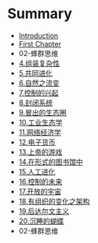 # Summary

* [Introduction](README.md)
* [First Chapter](chapter1.md)
* 02-蜂群思维
* [4.组装复杂性](4zu-zhuang-fu-za-xing.md)
* [5.共同进化](5gong-tong-jin-hua.md)
* [6.自然之流变](6zi-ran-zhi-liu-bian.md)
* [7.控制的兴起](7kong-zhi-de-xing-qi.md)
* [8.封闭系统](8feng-bi-xi-tong.md)
* [9.冒出的生态圈](9mao-chu-de-sheng-tai-quan.md)
* [10.工业生态学](10gong-ye-sheng-tai-xue.md)
* [11.网络经济学](11wang-luo-jing-ji-xue.md)
* [12.电子货币](12dian-zi-huo-bi.md)
* [13.上帝的游戏](13shang-di-de-you-xi.md)
* [14.在形式的图书馆中](14zai-xing-shi-de-tu-shu-guan-zhong.md)
* [15.人工进化](15ren-gong-jin-hua.md)
* [16.控制的未来](16kong-zhi-de-wei-lai.md)
* [17.开放的宇宙](17.md)
* [18.有组织的变化之架构](18you-zu-zhi-de-bian-hua-zhi-jia-gou.md)
* [19.后达尔文主义](19hou-da-er-wen-zhu-yi.md)
* [20.沉睡的蝴蝶](20chen-shui-de-hu-die.md)
* 02-蜂群思维

